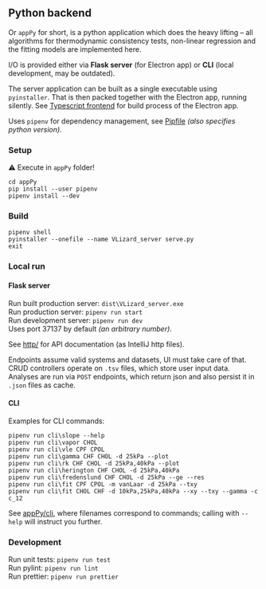## Python backend

Or `appPy` for short, is a python application which does the heavy lifting –
all algorithms for thermodynamic consistency tests, non-linear regression and the fitting models are implemented here.

I/O is provided either via **Flask server** (for Electron app) or **CLI** (local development, may be outdated).

The server application can be built as a single executable using `pyinstaller`.
That is then packed together with the Electron app, running silently.
See [Typescript frontend](appUI.md) for build process of the Electron app.

Uses `pipenv` for dependency management, see [Pipfile](../appPy/Pipfile) _(also specifies python version)_.

### Setup
⚠ Execute in `appPy` folder!
```
cd appPy
pip install --user pipenv
pipenv install --dev
```

### Build
```
pipenv shell
pyinstaller --onefile --name VLizard_server serve.py
exit
```

### Local run

#### Flask server
Run built production server: `dist\VLizard_server.exe`  
Run production server: `pipenv run start`  
Run development server: `pipenv run dev`  
Uses port 37137 by default _(an arbitrary number)_.    

See [http/](../http) for API documentation (as IntelliJ http files).  

Endpoints assume valid systems and datasets, UI must take care of that.
CRUD controllers operate on `.tsv` files, which store user input data.
Analyses are run via `POST` endpoints, which return json and also persist it in `.json` files as cache.


#### CLI
Examples for CLI commands:
```
pipenv run cli\slope --help
pipenv run cli\vapor CHOL
pipenv run cli\vle CPF CPOL
pipenv run cli\gamma CHF CHOL -d 25kPa --plot
pipenv run cli\rk CHF CHOL -d 25kPa,40kPa --plot
pipenv run cli\herington CHF CHOL -d 25kPa,40kPa
pipenv run cli\fredenslund CHF CHOL -d 25kPa --ge --res
pipenv run cli\fit CPF CPOL -m vanLaar -d 25kPa --txy
pipenv run cli\fit CHOL CHF -d 10kPa,25kPa,40kPa --xy --txy --gamma -c c_12
```
See [appPy/cli](../appPy/cli), where filenames correspond to commands;
calling with `--help` will instruct you further.

### Development
Run unit tests: `pipenv run test`  
Run pylint: `pipenv run lint`  
Run prettier: `pipenv run prettier`
